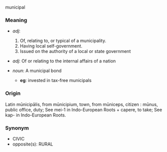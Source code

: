 municipal
### Meaning
+ _adj_:
   1. Of, relating to, or typical of a municipality.
   2. Having local self-government.
   3. Issued on the authority of a local or state government
+ _adj_: Of or relating to the internal affairs of a nation

+ _noun_: A municipal bond
    + __eg__: invested in tax-free municipals

### Origin

Latin mūnicipālis, from mūnicipium, town, from mūniceps, citizen : mūnus, public office, duty; See mei-1 in Indo-European Roots + capere, to take; See kap- in Indo-European Roots.

### Synonym

+ CIVIC
+ opposite(s): RURAL



